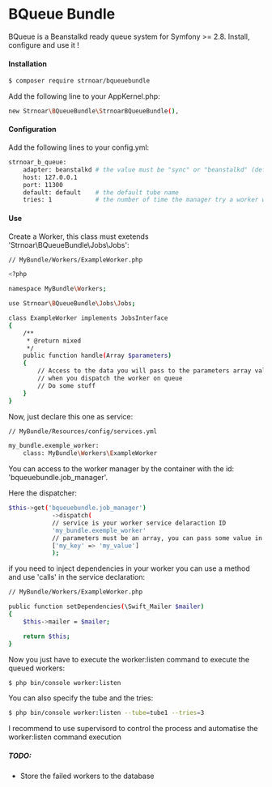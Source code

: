 
# BQueue Bundle

BQueue is a Beanstalkd ready queue system for Symfony >= 2.8. Install, configure and use it !

#### Installation

```sh
$ composer require strnoar/bqueuebundle
```

Add the following line to your AppKernel.php:
```sh
new Strnoar\BQueueBundle\StrnoarBQueueBundle(),
```

#### Configuration

Add the following lines to your config.yml:
```sh
strnoar_b_queue:
    adapter: beanstalkd # the value must be "sync" or "beanstalkd" (default: sync)
    host: 127.0.0.1
    port: 11300
    default: default    # the default tube name
    tries: 1            # the number of time the manager try a worker who failed 
```

#### Use

Create a Worker, this class must exetends 'Strnoar\BQueueBundle\Jobs\Jobs':

```sh
// MyBundle/Workers/ExampleWorker.php

<?php

namespace MyBundle\Workers;

use Strnoar\BQueueBundle\Jobs\Jobs;

class ExampleWorker implements JobsInterface
{   
    /**
     * @return mixed
     */
    public function handle(Array $parameters)
    {
        // Access to the data you will pass to the parameters array value 
        // when you dispatch the worker on queue
        // Do some stuff
    }
}
```

Now, just declare this one as service:

```sh
// MyBundle/Resources/config/services.yml

my_bundle.exemple_worker:
    class: MyBundle\Workers\ExampleWorker
```

You can access to the worker manager by the container with the id: 'bqueuebundle.job_manager'.

Here the dispatcher:

```sh
$this->get('bqueuebundle.job_manager')
            ->dispatch(
            // service is your worker service delaraction ID
            'my_bundle.exemple_worker'
            // parameters must be an array, you can pass some value in this one
            ['my_key' => 'my_value']
            );
```

if you need to inject dependencies in your worker you can use a method and use 'calls' in the service declaration:

```sh
// MyBundle/Workers/ExampleWorker.php

public function setDependencies(\Swift_Mailer $mailer)
{
    $this->mailer = $mailer;

    return $this;
}
```


Now you just have to execute the worker:listen command to execute the queued workers:

```sh
$ php bin/console worker:listen
```

You can also specify the tube and the tries:

```sh
$ php bin/console worker:listen --tube=tube1 --tries=3
```

I recommend to use supervisord to control the process and automatise the worker:listen command execution


##### TODO:

- Store the failed workers to the database